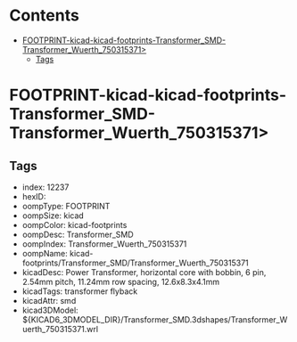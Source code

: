 



Contents
========

* [FOOTPRINT-kicad-kicad-footprints-Transformer_SMD-Transformer_Wuerth_750315371>](#footprint-kicad-kicad-footprints-transformer_smd-transformer_wuerth_750315371)
	* [Tags](#tags)

# FOOTPRINT-kicad-kicad-footprints-Transformer_SMD-Transformer_Wuerth_750315371>

## Tags

- index: 12237
- hexID: 
- oompType: FOOTPRINT
- oompSize: kicad
- oompColor: kicad-footprints
- oompDesc: Transformer_SMD
- oompIndex: Transformer_Wuerth_750315371
- oompName: kicad-footprints/Transformer_SMD/Transformer_Wuerth_750315371
- kicadDesc: Power Transformer, horizontal core with bobbin, 6 pin, 2.54mm pitch, 11.24mm row spacing, 12.6x8.3x4.1mm
- kicadTags: transformer flyback
- kicadAttr: smd
- kicad3DModel: ${KICAD6_3DMODEL_DIR}/Transformer_SMD.3dshapes/Transformer_Wuerth_750315371.wrl

